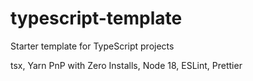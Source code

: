 # typescript-template

Starter template for TypeScript projects

tsx, Yarn PnP with Zero Installs, Node 18, ESLint, Prettier
